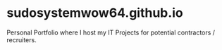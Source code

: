 # sudosystemwow64.github.io
Personal Portfolio where I host my IT Projects for potential contractors / recruiters.
